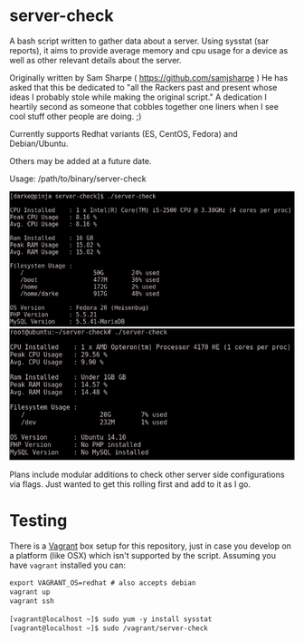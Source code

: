 # server-check

A bash script written to gather data about a server. Using sysstat (sar reports),
it aims to provide average memory and cpu usage for a device as well as other
relevant details about the server.

Originally written by Sam Sharpe ( https://github.com/samjsharpe ) He has asked
that this be dedicated to "all the Rackers past and present whose ideas I probably
stole while making the original script." A dedication I heartily second as someone
that cobbles together one liners when I see cool stuff other people are doing. ;)

Currently supports Redhat variants (ES, CentOS, Fedora) and Debian/Ubuntu.

Others may be added at a future date.

Usage: /path/to/binary/server-check

![Alt text](screenshot/servercheckSS.png?raw=true "Example usage")
![Alt text](screenshot/servercheckSS2.png?raw=true "Example usage")

Plans include modular additions to check other server side configurations via flags.
Just wanted to get this rolling first and add to it as I go.

# Testing

There is a [Vagrant](https://www.vagrantup.com) box setup for this repository,
just in case you develop on a platform (like OSX) which isn't supported by the
script. Assuming you have `vagrant` installed you can:

```
export VAGRANT_OS=redhat # also accepts debian
vagrant up
vagrant ssh

[vagrant@localhost ~]$ sudo yum -y install sysstat
[vagrant@localhost ~]$ sudo /vagrant/server-check
```
